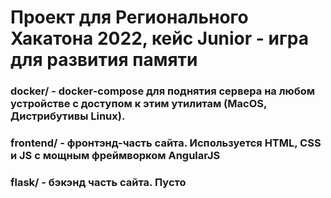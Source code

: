 # Проект для Регионального Хакатона 2022, кейс Junior - игра для развития памяти
### docker/ - docker-compose для поднятия сервера на любом устройстве с доступом к этим утилитам (MacOS, Дистрибутивы Linux).
### frontend/ - фронтэнд-часть сайта. Используется HTML, CSS и JS с мощным фреймворком AngularJS
### flask/ - бэкэнд часть сайта. Пусто

